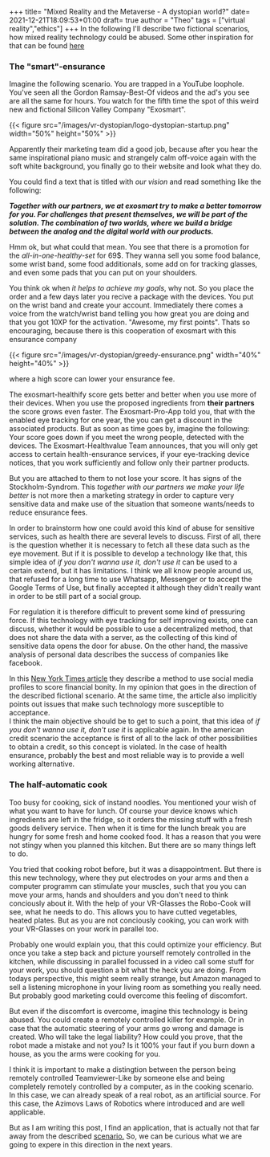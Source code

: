 +++
title= "Mixed Reality and the Metaverse - A dystopian world?"
date= 2021-12-21T18:09:53+01:00
draft= true
author = "Theo"
tags = ["virtual reality","ethics"]
+++
In the following I'll describe two fictional scenarios, how mixed reality technology could be abused. Some other inspiration for that can be found [here](https://www.youtube.com/watch?v=YJg02ivYzSs)
### The "smart"-ensurance


Imagine the following scenario. You are trapped in a YouTube loophole. You've seen all the Gordon Ramsay-Best-Of videos and the ad's you see are all the same for hours. You watch for the fifth time the spot of this weird new and fictional Silicon Valley Company "Exosmart".

{{< figure src="/images/vr-dystopian/logo-dystopian-startup.png"   width="50%" height="50%" >}}


Apparently their marketing team did a good job, because after you hear the same inspirational piano music and strangely calm off-voice again with the soft white background, you finally go to their website and look what they do.<br>

You could find a text that is titled with *our vision* and read something like the following:

***Together with our partners, we at exosmart try to make a better tomorrow for you. For challenges that present themselves, we will be part of the solution. The combination of two worlds, where we build a bridge between the analog and the digital world with our products.***

Hmm ok, but what could that mean. You see that there is a promotion for the *all-in-one-healthy-set* for 69$. They wanna sell you some food balance, some wrist band, some food additionals, some add on for tracking glasses, and even some pads that you can put on your shoulders. 

You think ok when *it helps to achieve my goals*, why not. So you place the order and a few days later you recive a package with the devices. You put on the wrist band and create your account. Immediately there comes a voice from the watch/wrist band telling you how great you are doing and that you got 10XP for the activation. "Awesome, my first points". Thats so encouraging, because there is this cooperation of exosmart with this ensurance company

{{< figure src="/images/vr-dystopian/greedy-ensurance.png"   width="40%" height="40%" >}}

where a high score can lower your ensurance fee. 

The exosmart-healthify score gets better and better when you use more of their devices. When you use the proposed ingredients from **their partners** the score grows even faster. The Exosmart-Pro-App told you, that with the enabled eye tracking for one year, the you can get a discount in the associated products. But as soon as time goes by, imagine the following: Your score goes down if you meet the wrong people, detected with the devices. The Exosmart-Healthvalue Team announces, that you will only get access to certain health-ensurance services, if your eye-tracking device notices, that you work sufficiently and follow only their partner products.

But you are attached to them to not lose your score. It has signs of the Stockholm-Syndrom. This *together with our partners we make your life better* is not more then a marketing strategy in order to capture very sensitive data and make use of the situation that someone wants/needs to reduce ensurance fees.

In order to brainstorm how one could avoid this kind of abuse for sensitive services, such as health there are several levels to discuss. First of all, there is the question whether it is necessary to fetch all these data such as the eye movement. But if it is possible to develop a technology like that, this simple idea of *if you don't wanna use it, don't use it* can be used to a certain extend, but it has limitations. I think we all know people around us, that refused for a long time to use Whatsapp, Messenger or to accept the Google Terms of Use, but finally accepted it although they didn't really want in order to be still part of a social group. 

For regulation it is therefore difficult to prevent some kind of pressuring force. If this technology with eye tracking for self improving exists, one can discuss, whether it would be possible to use a decentralized method, that does not share the data with a server, as the collecting of this kind of sensitive data opens the door for abuse. 
On the other hand, the massive analysis of personal data describes the success of companies like facebook.

In this [New York Times article](https://www.nytimes.com/2021/11/29/your-money/credit-score-alternatives-options.html) they describe a method to use social media profiles to score financial bonity. In my opinion that goes in the direction of the described fictional scenario. 
At the same time, the article also implicitly points out issues that make such technology more susceptible to acceptance.  
I think the main objective should be to get to such a point, that this idea of *if you don't wanna use it, don't use it* is applicable again. In the american credit scenario the acceptance is first of all to the lack of other possibilities to obtain a credit, so this concept is violated. In the case of health ensurance, probably the best and most reliable way is to provide a well working alternative. 




### The half-automatic cook

Too busy for cooking, sick of instand noodles. You mentioned your wish of what you want to have for lunch. Of course your device knows which ingredients are left in the fridge, so it orders the missing stuff with a fresh goods delivery service. Then when it is time for the lunch break you are hungry for some fresh and home cooked food. It has a reason that you were not stingy when you planned this kitchen. But there are so many things left to do.

You tried that cooking robot before, but it was a disappointment. But there is this new technology, where they put electrodes on your arms and then a computer programm can stimulate your muscles, such that you you can move your arms, hands and shoulders and you don't need to think conciously about it. With the help of your VR-Glasses the Robo-Cook will see, what he needs to do. This allows you to have cutted vegetables, heated plates. But as you are not conciously cooking, you can work with your VR-Glasses on your work in parallel too.


Probably one would explain you, that this could optimize your efficiency. But once you take a step back and picture yourself remotely controlled in the kitchen, while discussing in parallel focussed in a video call some stuff for your work, you should question a bit what the heck you are doing. From todays perspective, this might seem really strange, but Amazon managed to sell a listening microphone in your living room as something you really need. But probably good marketing could overcome this feeling of discomfort.

But even if the discomfort is overcome, imagine this technology is being abused. You could create a remotely controlled killer for example. 
Or in case that the automatic steering of your arms go wrong and damage is created. Who will take the legal liability? How could you prove, that the robot made a mistake and not you? Is it 100% your faut if you burn down a house, as you the arms were cooking for you.


I think it is important to make a distingtion between the person being remotely controlled Teamviewer-Like by someone else and being completely remotely controlled by a computer, as in the cooking scenario. In this case, we can already speak of a real robot, as an artificial source. For this case, the Azimovs Laws of Robotics where introduced and are well applicable.

But as I am writing this post, I find an application, that is actually not that far away from the described [scenario.](https://robbreport.com/gear/electronics/moley-robotics-robot-kitchen-uk-for-sale-1234590791/) So, we can be curious what we are going to expere in this direction in the next years. 